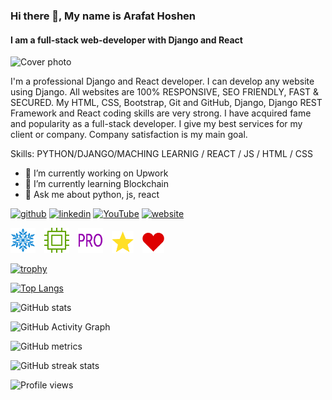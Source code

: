 ### Hi there 👋, My name is Arafat Hoshen
#### I am a full-stack web-developer with Django and React

![Cover photo](https://user-images.githubusercontent.com/74883556/167242233-e63d605e-8cf8-45fd-a247-9b0887ae8102.png)

I'm a professional Django and React developer. I can develop any website using Django. All websites are 100% RESPONSIVE, SEO FRIENDLY, FAST & 
SECURED. My HTML, CSS, Bootstrap, Git and  GitHub, Django, Django REST Framework and React coding skills are very strong. I have acquired fame 
and popularity as a full-stack developer. I give my best services for my client or company. Company satisfaction is my main goal.

Skills: PYTHON/DJANGO/MACHING LEARNIG / REACT / JS / HTML / CSS

- 🔭 I’m currently working on Upwork 
- 🌱 I’m currently learning Blockchain 
- 💬 Ask me about python, js, react 


[<img src='https://cdn.jsdelivr.net/npm/simple-icons@3.0.1/icons/github.svg' alt='github' height='40'>](https://github.com/arafatHoshen)  [<img src='https://cdn.jsdelivr.net/npm/simple-icons@3.0.1/icons/linkedin.svg' alt='linkedin' height='40'>](https://www.linkedin.com/in/arafat7/)  [<img src='https://cdn.jsdelivr.net/npm/simple-icons@3.0.1/icons/youtube.svg' alt='YouTube' height='40'>](https://www.youtube.com/channel/https://www.youtube.com/channel/UCV6vGLwmJneo7leWpgjVBDA)  [<img src='https://cdn.jsdelivr.net/npm/simple-icons@3.0.1/icons/icloud.svg' alt='website' height='40'>](https://arafathoshen.netlify.app/)  

<a href='https://archiveprogram.github.com/'><img src='https://raw.githubusercontent.com/acervenky/animated-github-badges/master/assets/acbadge.gif' width='40' height='40'></a> <a href='https://docs.github.com/en/developers'><img src='https://raw.githubusercontent.com/acervenky/animated-github-badges/master/assets/devbadge.gif' width='40' height='40'></a> <a href='https://github.com/pricing'><img src='https://raw.githubusercontent.com/acervenky/animated-github-badges/master/assets/pro.gif' width='40' height='40'></a> <a href='https://stars.github.com/'><img src='https://raw.githubusercontent.com/acervenky/animated-github-badges/master/assets/starbadge.gif' width='35' height='35'></a> <a href='https://docs.github.com/en/github/supporting-the-open-source-community-with-github-sponsors'><img src='https://raw.githubusercontent.com/acervenky/animated-github-badges/master/assets/sponsorbadge.gif' width='35' height='35'></a> 

[![trophy](https://github-profile-trophy.vercel.app/?username=arafatHoshen)](https://github.com/ryo-ma/github-profile-trophy)

[![Top Langs](https://github-readme-stats.vercel.app/api/top-langs/?username=arafatHoshen)](https://github.com/anuraghazra/github-readme-stats)

![GitHub stats](https://github-readme-stats.vercel.app/api?username=arafatHoshen&show_icons=true)  

![GitHub Activity Graph](https://activity-graph.herokuapp.com/graph?username=arafatHoshen)  

![GitHub metrics](https://metrics.lecoq.io/arafatHoshen)  

![GitHub streak stats](https://github-readme-streak-stats.herokuapp.com/?user=arafatHoshen)  

![Profile views](https://gpvc.arturio.dev/arafatHoshen)  
